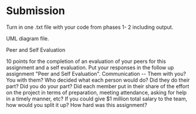 # Submission
 

Turn in one .txt file with your code from phases 1- 2 including output. 

UML diagram file.

Peer and Self Evaluation

10 points for the completion of an evaluation of your peers for this assignment and a self evaluation. Put your responses in the follow up assignment "Peer and Self Evaluation".
Communication -- Them with you?  You with them?
Who decided what each person would do?   Did they do their part?  Did you do your part?
Did each member put in their share of the effort on the project in terms of preparation, meeting attendance, asking for help in a timely manner, etc?
If you could give $1 million total salary to the team, how would you split it up?
How hard was this assignment?
